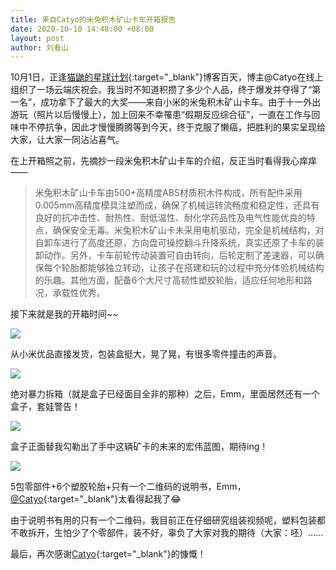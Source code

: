 ```yaml
---
title: 来自Catyo的米兔积木矿山卡车开箱报告
date: 2020-10-10 14:48:00 +08:00
layout: post
author: 刘看山
---
```


10月1日，正逢[猫鼬的星球计划](https://blog.catyo.cn/){:target="_blank"}博客百天，博主@Catyo在线上组织了一场云端庆祝会。我当时不知道积攒了多少个人品，终于爆发并夺得了“第一名”，成功拿下了最大的大奖——来自小米的米兔积木矿山卡车。由于十一外出游玩（照片以后慢慢上），加上回来不幸罹患“假期反应综合征”，一直在工作与回味中不停抗争，因此才慢慢腾腾等到今天，终于克服了懒癌，把胜利的果实呈现给大家，让大家一同沾沾喜气。

在上开箱照之前，先摘抄一段米兔积木矿山卡车的介绍，反正当时看得我心痒痒——

>米兔积木矿山卡车由500+高精度ABS材质积木件构成，所有配件采用0.005mm高精度模具注塑而成，确保了机械运转流畅度和稳定性，还具有良好的抗冲击性、耐热性、耐低温性、耐化学药品性及电气性能优良的特点，确保安全无毒。米兔积木矿山卡未采用电机驱动，完全是机械结构，对自卸车进行了高度还原，方向盘可操控翻斗升降系统，真实还原了卡车的装卸动作。另外，卡车前轮传动装置可自由转向，后轮定制了差速器，可以确保每个轮胎都能够独立转动，让孩子在搭建和玩的过程中充分体验机械结构的乐趣。其他方面，配备6个大尺寸高韧性塑胶轮胎，适应任何地形和路况，承载性优秀。

接下来就是我的开箱时间~~

![](https://cctv.cdn.bcebos.com/album/20201010-1.jpg)

从小米优品直接发货，包装盒挺大，晃了晃，有很多零件撞击的声音。

![](https://cctv.cdn.bcebos.com/album/20201010-2.jpg)

绝对暴力拆箱（就是盒子已经面目全非的那种）之后，Emm，里面居然还有一个盒子，套娃警告！

![](https://cctv.cdn.bcebos.com/album/20201010-3.jpg)

盒子正面替我勾勒出了手中这辆矿卡的未来的宏伟蓝图，期待ing！

![](https://cctv.cdn.bcebos.com/album/20201010-4.jpg)

5包零部件+6个塑胶轮胎+只有一个二维码的说明书，Emm，[@Catyo](https://blog.catyo.cn/){:target="_blank"}太看得起我了😂

由于说明书有用的只有一个二维码，我目前正在仔细研究组装视频呢，塑料包装都不敢拆开，生怕少了个零部件，装不好，辜负了大家对我的期待（大家：呸）……

最后，再次感谢[Catyo](https://blog.catyo.cn/){:target="_blank"}的慷慨！